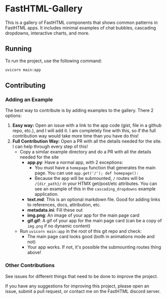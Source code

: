 # FastHTML-Gallery


This is a gallery of FastHTML components that shows common patterns in FastHTML apps. It includes minimal examples of chat bubbles, cascading dropdowns, interactive charts, and more.

## Running

To run the project, use the following command:

```bash
uvicorn main:app
```

## Contributing

### Adding an Example

The best way to contribute is by adding examples to the gallery.  There 2 options:

1. **Easy way:**  Open an issue with a link to the app code (gist, file in a github repo, etc.), and I will add it.  I am completely fine with this, so if the full contribution way would take more time than you have do this!
1. **Full Contribution Way:**  Open a PR with all the details needed for the site.  I can help through every step of this! 
    + Copy a similar example directory and do a PR with all the details needed for the site
      + **app.py**: Have a normal app, with 2 exceptions:
          + You must have a `homepage` function that generates the main page.  You can use `app.get('/'); def homepage():` 
          + Because the app will be submounted, `/` routes will be `/{dir_path}/` in your HTMX get/post/etc attributes.  You can see an example of this in the `cascading_dropdowns` example application.
       + **text.md**: This is an optional markdown file.  Good for adding links to references, docs, attribution, etc.
       + **metadata.ini**: Fill these out
       + **img.png**:  An image of your app for the main page card
       + **gif.gif**:  A gif of your app for the main page card (can be a copy of `img.png` if no dynamic content)
    + Run `uvicorn main:app` in the root of this git repo and check:
        + The main page card looks good (both in animations mode and not)
        + Your app works.  If not, it's possible the submounting routes thing above!

### Other Contributions

See issues for different things that need to be done to improve the project.

If you have any suggestions for improving this project, please open an issue, submit a pull request, or contact me on the FastHTML discord server.
